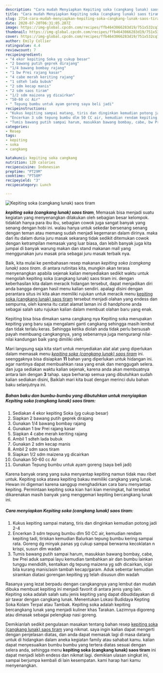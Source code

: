 ```yaml
---
description: "Cara mudah Menyiapkan Kepiting soka (cangkang lunak) saos tiram, Bikin Ngiler"
title: "Cara mudah Menyiapkan Kepiting soka (cangkang lunak) saos tiram, Bikin Ngiler"
slug: 2714-cara-mudah-menyiapkan-kepiting-soka-cangkang-lunak-saos-tiram-bikin-ngiler
date: 2020-07-20T06:31:05.287Z
image: https://img-global.cpcdn.com/recipes/ffb4643066283d19/751x532cq70/kepiting-soka-cangkang-lunak-saos-tiram-foto-resep-utama.jpg
thumbnail: https://img-global.cpcdn.com/recipes/ffb4643066283d19/751x532cq70/kepiting-soka-cangkang-lunak-saos-tiram-foto-resep-utama.jpg
cover: https://img-global.cpcdn.com/recipes/ffb4643066283d19/751x532cq70/kepiting-soka-cangkang-lunak-saos-tiram-foto-resep-utama.jpg
author: Emily Collier
ratingvalue: 4.4
reviewcount: 7
recipeingredient:
- "4 ekor kepiting Soka yg cukup besar"
- "2 bawang putih geprek dirajang"
- "1/4 bawang bombay rajang"
- "1 bw Prei rajang kasar"
- "4 cabe merah keriting rajang"
- "1 sdteh lada bubuk"
- "2 sdm kecap manis"
- "2 sdm saos tiram"
- "1/2 sdm maizena yg dicairkan"
- "50-60 cc Air"
- " Tepung bumbu untuk ayam goreng saya beli jadi"
recipeinstructions:
- "Kukus kepiting sampai matang, tiris dan dinginkan kemudian potong jadi 2-4"
- "Encerkan 3 sdm tepung bumbu dlm 50 CC air, kemudian rendam kepiting tadi, tiriskan kemudian Balurkan tepung bumbu kering sampai rata. Goreng dg minyak panas yg cukup sampai berwarna kecoklatan n krispi, susun dlm wadah"
- "Tumis bawang putih sampai harum, masukkan bawang bombay, cabe, bw Prei aduk sampai layu kemudian tambahkan air dan bumbu lainkan tunggu mendidih, kentalkan dg tepung maizena yg sdh dicairkan, icipi bila kurang manis/asin tambah kecap/garam. Aduk sebentar kemudian siramkan diatasi gorengan kepiting yg telah disusun dlm wadah"
categories:
- Resep
tags:
- kepiting
- soka
- cangkang

katakunci: kepiting soka cangkang 
nutrition: 120 calories
recipecuisine: Indonesian
preptime: "PT29M"
cooktime: "PT58M"
recipeyield: "3"
recipecategory: Lunch

---
```



![Kepiting soka (cangkang lunak) saos tiram](https://img-global.cpcdn.com/recipes/ffb4643066283d19/751x532cq70/kepiting-soka-cangkang-lunak-saos-tiram-foto-resep-utama.jpg)

<b><i>kepiting soka (cangkang lunak) saos tiram</i></b>, Memasak bisa menjadi suatu kegiatan yang menyenangkan dilakukan oleh sebagian besar kelompok. tidaklah hanya para ibu ibu, sebagian cowok juga sangat banyak yang senang dengan hobi ini. walau hanya untuk sekedar bersenang senang dengan teman atau memang sudah menjadi kegemaran dalam dirinya. maka dari itu dalam dunia juru masak sekarang tidak sedikit ditemukan cowok dengan ketrampilan memasak yang luar biasa, dan lebih banyak juga kita jumpai di banyak warung makan dan stand makanan mall yang menggunakan juru masak pria sebagai juru masak terbaik nya.

Baik, kita mulai ke pembahasan resep makanan <i>kepiting soka (cangkang lunak) saos tiram</i>. di antara rutinitas kita, mungkin akan terasa menyenangkan apabila sejenak kalian menyediakan sedikit waktu untuk mengolah kepiting soka (cangkang lunak) saos tiram ini. dengan keberhasilan kita dalam meracik hidangan tersebut, dapat menjadikan diri anda bangga dengan hasil menu kalian sendiri. apalagi disini dengan perantara situs ini kita akan memiliki rujukan untuk meracik menu <u>kepiting soka (cangkang lunak) saos tiram</u> tersebut menjadi olahan yang endess dan sempurna, oleh karena itu catat alamat laman ini di handphone anda sebagai salah satu rujukan kalian dalam membuat olahan baru yang enak.

Kepiting bisa bisa dimakan sama cangkang nya Kepiting soka merupakan kepiting yang baru saja mengalami ganti cangkang sehingga masih lembut dan tidak terlalu keras. Sehingga ketika diolah anda tidak perlu bersusah payah membuang cangkangnya, yang sebenarnya juga mengurangi nilai-nilai kandungan baik yang dimiliki oleh.


Mari langsung saja kita start untuk menyediakan alat alat yang diperlukan dalam memasak menu <u><i>kepiting soka (cangkang lunak) saos tiram</i></u> ini. seenggaknya bisa disiapkan <b>11</b> bahan yang diperlukan untuk hidangan ini. agar nantinya dapat membuahkan rasa yang enak dan menggugah selera. dan juga sediakan waktu kalian sejenak, karena anda akan membuatnya antara lain dengan <b>3</b> tahap. saya berharap semua yang dibutuhkan sudah kalian sediakan disini, Baiklah mari kita buat dengan merinci dulu bahan baku selanjutnya ini.

<!--inarticleads1-->

##### Bahan baku dan bumbu-bumbu yang dibutuhkan untuk menyiapkan Kepiting soka (cangkang lunak) saos tiram:

1. Sediakan 4 ekor kepiting Soka (yg cukup besar)
1. Siapkan 2 bawang putih geprek dirajang
1. Gunakan 1/4 bawang bombay rajang
1. Gunakan 1 bw Prei rajang kasar
1. Siapkan 4 cabe merah keriting rajang
1. Ambil 1 sdteh lada bubuk
1. Gunakan 2 sdm kecap manis
1. Ambil 2 sdm saos tiram
1. Siapkan 1/2 sdm maizena yg dicairkan
1. Gunakan 50-60 cc Air
1. Gunakan  Tepung bumbu untuk ayam goreng (saya beli jadi)


Karena banyak orang yang suka menyantap kepiting namun tidak mau ribet untuk. Kepiting soka atawa kepiting bakau memiliki cangkang yang lunak. Hewan ini digemari karena sanggup menghadirkan cara baru menyantap kepiting. Permintaan kepiting soka kian hari kian meningkat, hal tersebut dikarenakan masih banyak yang menggemari kepiting bercangkang lunak ini. 

<!--inarticleads2-->

##### Cara menyiapkan Kepiting soka (cangkang lunak) saos tiram:

1. Kukus kepiting sampai matang, tiris dan dinginkan kemudian potong jadi 2-4
1. Encerkan 3 sdm tepung bumbu dlm 50 CC air, kemudian rendam kepiting tadi, tiriskan kemudian Balurkan tepung bumbu kering sampai rata. Goreng dg minyak panas yg cukup sampai berwarna kecoklatan n krispi, susun dlm wadah
1. Tumis bawang putih sampai harum, masukkan bawang bombay, cabe, bw Prei aduk sampai layu kemudian tambahkan air dan bumbu lainkan tunggu mendidih, kentalkan dg tepung maizena yg sdh dicairkan, icipi bila kurang manis/asin tambah kecap/garam. Aduk sebentar kemudian siramkan diatasi gorengan kepiting yg telah disusun dlm wadah


Rasanya yang lezat berpadu dengan cangkangnya yang lembut dan mudah dibuka membuat kepiting ini menjadi favorit di antara jenis yang lain. Kepiting soka adalah salah satu jenis kepiting yang dapat dibudidayakan di air tawar dengan cangkang lunak. Menentukan Lokasi Budidaya Kepting Soka Kolam Terpal atau Tambak. Kepiting soka adalah kepiting bercangkang lunak yang menjadi kuliner khas Tarakan. Lazimnya digoreng atau dimasak sebagai pelengkap nasi goreng. 

Demikianlah sedikit pengulasan masakan tentang bahan resep <u>kepiting soka (cangkang lunak) saos tiram</u> yang nikmat. saya ingin kalian dapat mengerti dengan penjelasan diatas, dan anda dapat memasak lagi di masa datang untuk di hidangkan dalam aneka kegiatan family atau sahabat kamu. kalian dapat menyesuaikan bumbu bumbu yang tertera diatas sesuai dengan selera anda, sehingga menu <b>kepiting soka (cangkang lunak) saos tiram</b> ini dapat menjadi lebih endess dan nikmat lagi. demikian ulasan singkat ini, sampai berjumpa kembali di lain kesempatan. kami harap hari kamu menyenangkan.
